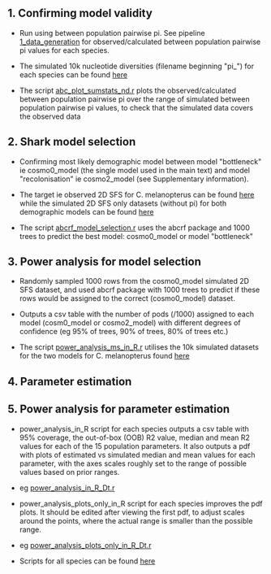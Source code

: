 ## 1. Confirming model validity

* Run using between population pairwise pi. See pipeline [1_data_generation](https://github.com/mae47/Red_Sea_LGM/edit/main/Pipelines/1_data_generation.md) for observed/calculated between population pairwise pi values for each species.

* The simulated 10k nucleotide diversities (filename beginning "pi_") for each species can be found [here](https://github.com/mae47/Red_Sea_LGM/edit/main/data/10k_simulated_datasets)

* The script [abc_plot_sumstats_nd.r](https://github.com/mae47/Red_Sea_LGM/tree/main/Scripts/abc_plot_sumstats_nd.r) plots the observed/calculated between population pairwise pi over the range of simulated between population pairwise pi values, to check that the simulated data covers the observed data

## 2. Shark model selection

* Confirming most likely demographic model between model "bottleneck" ie cosmo0_model (the single model used in the main text) and model "recolonisation" ie cosmo2_model (see Supplementary information).

* The target ie observed 2D SFS for C. melanopterus can be found [here](https://github.com/mae47/Red_Sea_LGM/tree/main/data/targets) while the simulated 2D SFS only datasets (without pi) for both demographic models can be found [here](https://github.com/mae47/Red_Sea_LGM/tree/main/data/10k_simulated_datasets/C_melanopterus)

* The script [abcrf_model_selection.r](https://github.com/mae47/Red_Sea_LGM/tree/main/Scripts/abcrf_model_selection.r) uses the abcrf package and 1000 trees to predict the best model: cosmo0_model or model "bottleneck"

## 3. Power analysis for model selection

* Randomly sampled 1000 rows from the cosmo0_model simulated 2D SFS dataset, and used abcrf package with 1000 trees to predict if these rows would be assigned to the correct (cosmo0_model) dataset.

* Outputs a csv table with the number of pods (/1000) assigned to each model (cosm0_model or cosmo2_model) with different degrees of confidence (eg 95% of trees, 90% of trees, 80% of trees etc.)

* The script [power_analysis_ms_in_R.r](https://github.com/mae47/Red_Sea_LGM/tree/main/Scripts/power_analysis_ms_in_R.r) utilises the 10k simulated datasets for the two models for C. melanopterus found [here](https://github.com/mae47/Red_Sea_LGM/tree/main/data/10k_simulated_datasets/C_melanopterus)

## 4. Parameter estimation

## 5. Power analysis for parameter estimation

* power_analysis_in_R script for each species outputs a csv table with 95% coverage, the out-of-box (OOB) R2 value, median and mean R2 values for each of the 15 population parameters. It also outputs a pdf with plots of estimated vs simulated median and mean values for each parameter, with the axes scales roughly set to the range of possible values based on prior ranges.

* eg [power_analysis_in_R_Dt.r](https://github.com/mae47/Red_Sea_LGM/tree/main/Scripts/power_analysis/power_analysis_in_R_Dt.r)

* power_analysis_plots_only_in_R script for each species improves the pdf plots. It should be edited after viewing the first pdf, to adjust scales around the points, where the actual range is smaller than the possible range.

* eg [power_analysis_plots_only_in_R_Dt.r](https://github.com/mae47/Red_Sea_LGM/tree/main/Scripts/power_analysis/power_analysis_plots_only_in_R_Dt.r)

* Scripts for all species can be found [here](https://github.com/mae47/Red_Sea_LGM/tree/main/Scripts/power_analysis)


